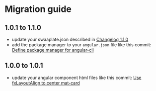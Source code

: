 # Migration guide

## 1.0.1 to 1.1.0

* update your swaaplate.json described in [Changelog 1.1.0](./CHANGELOG.md)
* add the package manager to your `angular.json` file like this commit: [Define package manager for angular-cli](https://github.com/inpercima/angular-cli-for-swaaplate/commit/c2dc6d4e98d355f54980332398c278ce90e5cf4d)

## 1.0.0 to 1.0.1

* update your angular component html files like this commit: [Use fxLayoutAlign to center mat-card](https://github.com/inpercima/angular-cli-for-swaaplate/commit/f2c7680617299ba3bcf8326a2b4f6a18848c7461)
